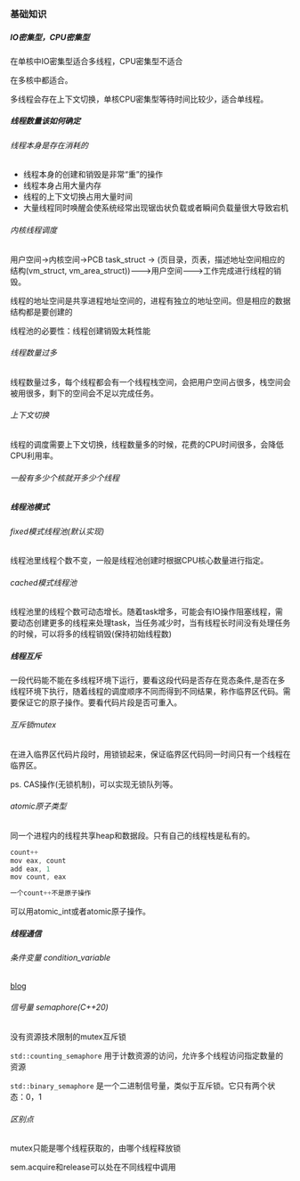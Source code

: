 ### 基础知识

##### IO密集型，CPU密集型

在单核中IO密集型适合多线程，CPU密集型不适合

在多核中都适合。

多线程会存在上下文切换，单核CPU密集型等待时间比较少，适合单线程。

##### 线程数量该如何确定

###### 线程本身是存在消耗的

- 线程本身的创建和销毁是非常“重”的操作
- 线程本身占用大量内存
- 线程的上下文切换占用大量时间
- 大量线程同时唤醒会使系统经常出现锯齿状负载或者瞬间负载量很大导致宕机

###### 内核线程调度

用户空间->内核空间->PCB task_struct -> (页目录，页表，描述地址空间相应的结构(vm_struct, vm_area_struct))--->用户空间--->工作完成进行线程的销毁。

线程的地址空间是共享进程地址空间的，进程有独立的地址空间。但是相应的数据结构都是要创建的

线程池的必要性：线程创建销毁太耗性能

###### 线程数量过多

线程数量过多，每个线程都会有一个线程栈空间，会把用户空间占很多，栈空间会被用很多，剩下的空间会不足以完成任务。

###### 上下文切换

线程的调度需要上下文切换，线程数量多的时候，花费的CPU时间很多，会降低CPU利用率。

###### 一般有多少个核就开多少个线程

##### 线程池模式

###### fixed模式线程池(默认实现)

线程池里线程个数不变，一般是线程池创建时根据CPU核心数量进行指定。

###### cached模式线程池

线程池里的线程个数可动态增长。随着task增多，可能会有IO操作阻塞线程，需要动态创建更多的线程来处理task，当任务减少时，当有线程长时间没有处理任务的时候，可以将多的线程销毁(保持初始线程数)

##### 线程互斥

一段代码能不能在多线程环境下运行，要看这段代码是否存在竞态条件,是否在多线程环境下执行，随着线程的调度顺序不同而得到不同结果，称作临界区代码。需要保证它的原子操作。要看代码片段是否可重入。

###### 互斥锁mutex

在进入临界区代码片段时，用锁锁起来，保证临界区代码同一时间只有一个线程在临界区。

ps. CAS操作(无锁机制)，可以实现无锁队列等。

###### atomic原子类型

同一个进程内的线程共享heap和数据段。只有自己的线程栈是私有的。

```js
count++ 
mov eax, count
add eax, 1
mov count, eax

一个count++不是原子操作
```

  可以用atomic_int或者atomic<int>原子操作。  

##### 线程通信

###### 条件变量 condition_variable

 [blog](https://murphypei.github.io/blog/2019/04/cpp-concurrent-3)

###### 信号量 semaphore(C++20)

没有资源技术限制的mutex互斥锁

`std::counting_semaphore` 用于计数资源的访问，允许多个线程访问指定数量的资源

`std::binary_semaphore` 是一个二进制信号量，类似于互斥锁。它只有两个状态：0，1

###### 区别点

mutex只能是哪个线程获取的，由哪个线程释放锁

sem.acquire和release可以处在不同线程中调用